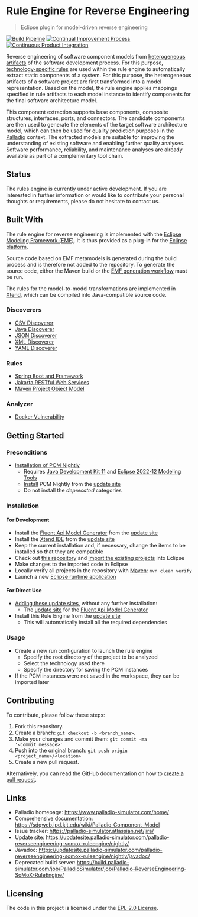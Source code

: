 # Rule Engine for Reverse Engineering
> Eclipse plugin for model-driven reverse engineering

[![Build Pipeline](https://github.com/PalladioSimulator/Palladio-ReverseEngineering-SoMoX-RuleEngine/actions/workflows/build.yml/badge.svg)](https://github.com/PalladioSimulator/Palladio-ReverseEngineering-SoMoX-RuleEngine/actions/workflows/build.yml) [![Continual Improvement Process](https://github.com/PalladioSimulator/Palladio-ReverseEngineering-SoMoX-RuleEngine/actions/workflows/quality.yml/badge.svg)](https://github.com/PalladioSimulator/Palladio-ReverseEngineering-SoMoX-RuleEngine/actions/workflows/quality.yml) [![Continuous Product Integration](https://github.com/PalladioSimulator/Palladio-ReverseEngineering-SoMoX-RuleEngine/actions/workflows/product.yml/badge.svg)](https://github.com/PalladioSimulator/Palladio-ReverseEngineering-SoMoX-RuleEngine/actions/workflows/product.yml)

Reverse engineering of software component models from [heterogeneous artifacts](#discoverers) of the software development process. For this purpose, [technology-specific rules](#rules) are used within the rule engine to automatically extract static components of a system. For this purpose, the heterogeneous artifacts of a software project are first transformed into a model representation. Based on the model, the rule engine applies mappings specified in rule artifacts to each model instance to identify components for the final software architecture model.

This component extraction supports base components, composite structures, interfaces, ports, and connectors. The candidate components are then used to generate the elements of the target software architecture model, which can then be used for quality prediction purposes in the [Palladio](https://www.palladio-simulator.com/) context. The extracted models are suitable for improving the understanding of existing software and enabling further quality analyses. Software performance, reliability, and maintenance analyses are already available as part of a complementary tool chain.

## Status
The rules engine is currently under active development. If you are interested in further information or would like to contribute your personal thoughts or requirements, please do not hesitate to contact us.

## Built With
The rule engine for reverse engineering is implemented with the [Eclipse Modeling Framework (EMF)](https://www.eclipse.org/modeling/emf/). It is thus provided as a plug-in for the [Eclipse platform](https://www.eclipse.org/eclipse/).

Source code based on EMF metamodels is generated during the build process and is therefore not added to the repository. To generate the source code, either the Maven build or the [EMF generation workflow](https://www.eclipse.org/modeling/emf/docs/2.x/tutorials/clibmod/clibmod_emf2.0.html#step2) must be run.

The rules for the model-to-model transformations are implemented in [Xtend](https://www.eclipse.org/xtend/), which can be compiled into Java-compatible source code.

### Discoverers
* [CSV Discoverer](https://github.com/PalladioSimulator/Palladio-ReverseEngineering-SoMoX-RuleEngine/blob/master/bundles/org.palladiosimulator.somox.analyzer.rules.main/src/org/palladiosimulator/somox/discoverer/CsvDiscoverer.java)
* [Java Discoverer](https://github.com/PalladioSimulator/Palladio-ReverseEngineering-SoMoX-RuleEngine/blob/master/bundles/org.palladiosimulator.somox.analyzer.rules.main/src/org/palladiosimulator/somox/discoverer/JavaDiscoverer.java)
* [JSON Discoverer](https://github.com/PalladioSimulator/Palladio-ReverseEngineering-SoMoX-RuleEngine/blob/master/bundles/org.palladiosimulator.somox.analyzer.rules.main/src/org/palladiosimulator/somox/discoverer/JsonDiscoverer.java)
* [XML Discoverer](https://github.com/PalladioSimulator/Palladio-ReverseEngineering-SoMoX-RuleEngine/blob/master/bundles/org.palladiosimulator.somox.analyzer.rules.main/src/org/palladiosimulator/somox/discoverer/XmlDiscoverer.java)
* [YAML Discoverer](https://github.com/PalladioSimulator/Palladio-ReverseEngineering-SoMoX-RuleEngine/blob/master/bundles/org.palladiosimulator.somox.analyzer.rules.main/src/org/palladiosimulator/somox/discoverer/YamlDiscoverer.java)

### Rules
* [Spring Boot and Framework](https://github.com/PalladioSimulator/Palladio-ReverseEngineering-SoMoX-RuleEngine/tree/master/bundles/org.palladiosimulator.somox.analyzer.rules.spring)
* [Jakarta RESTful Web Services](https://github.com/PalladioSimulator/Palladio-ReverseEngineering-SoMoX-RuleEngine/tree/master/bundles/org.palladiosimulator.somox.analyzer.rules.jax_rs)
* [Maven Project Object Model](https://github.com/PalladioSimulator/Palladio-ReverseEngineering-SoMoX-RuleEngine/tree/master/bundles/org.palladiosimulator.somox.analyzer.rules.maven)


### Analyzer
* [Docker Vulnerability](https://github.com/FluidTrust/Palladio-ReverseEngineering-Docker-Vulnerability)

## Getting Started
### Preconditions
* [Installation of PCM Nightly](https://sdqweb.ipd.kit.edu/wiki/PCM_Installation#PCM_Nightly)
  * Requires [Java Development Kit 11](https://adoptopenjdk.net/?variant=openjdk11&jvmVariant=hotspot) and [Eclipse 2022-12 Modeling Tools](https://www.eclipse.org/downloads/packages/release/2022-12/r/eclipse-modeling-tools)
  * [Install](https://help.eclipse.org/latest/topic/org.eclipse.platform.doc.user/tasks/tasks-124.htm) PCM Nightly from the [update site](https://updatesite.palladio-simulator.com/palladio-build-updatesite/nightly/)
  * Do not install the *deprecated* categories

### Installation
#### For Development
* Install the [Fluent Api Model Generator](https://github.com/PalladioSimulator/Palladio-Addons-FluentApiModelGenerator) from the [update site](https://updatesite.palladio-simulator.com/palladio-addons-fluentapimodelgenerator/nightly/)
* Install the [Xtend IDE](https://www.eclipse.org/xtend/download.html) from the [update site](https://download.eclipse.org/modeling/tmf/xtext/updates/composite/releases/)
* Keep the current installation and, if necessary, change the items to be installed so that they are compatible
* Check out [this repository](https://github.com/PalladioSimulator/Palladio-ReverseEngineering-SoMoX-RuleEngine.git) and [import the existing projects](https://help.eclipse.org/latest/topic/org.eclipse.platform.doc.user/tasks/tasks-importproject.htm) into Eclipse
* Make changes to the imported code in Eclipse
* Locally verify all projects in the repository with [Maven](https://maven.apache.org/): `mvn clean verify`
* Launch a new [Eclipse runtime application](https://help.eclipse.org/latest/topic/org.eclipse.pde.doc.user/guide/tools/launchers/eclipse_application_launcher.htm)

#### For Direct Use
* [Adding these update sites](https://help.eclipse.org/latest/topic/org.eclipse.platform.doc.user/tasks/tasks-127.htm), without any further installation:
  * The [update site](https://updatesite.palladio-simulator.com/palladio-addons-fluentapimodelgenerator/nightly/) for the [Fluent Api Model Generator](https://github.com/PalladioSimulator/Palladio-Addons-FluentApiModelGenerator)
* Install this Rule Engine from the [update site](https://updatesite.palladio-simulator.com/palladio-reverseengineering-somox-ruleengine/nightly/)
  * This will automatically install all the required dependencies

### Usage
* Create a new run configuration to launch the rule engine
  * Specify the root directory of the project to be analyzed
  * Select the technology used there
  * Specify the directory for saving the PCM instances
* If the PCM instances were not saved in the workspace, they can be imported later

## Contributing
To contribute, please follow these steps:

1. Fork this repository.
2. Create a branch: `git checkout -b <branch_name>`.
3. Make your changes and commit them: `git commit -ma '<commit_message>'`
4. Push into the original branch: `git push origin <project_name>/<location>`
5. Create a new pull request.

Alternatively, you can read the GitHub documentation on how to [create a pull request](https://help.github.com/en/github/collaborating-with-issues-and-pull-requests/creating-a-pull-request).

## Links
* Palladio homepage: https://www.palladio-simulator.com/home/
* Comprehensive documentation: https://sdqweb.ipd.kit.edu/wiki/Palladio_Component_Model
* Issue tracker: https://palladio-simulator.atlassian.net/jira/
* Update site: https://updatesite.palladio-simulator.com/palladio-reverseengineering-somox-ruleengine/nightly/
* Javadoc: https://updatesite.palladio-simulator.com/palladio-reverseengineering-somox-ruleengine/nightly/javadoc/
* Deprecated build server: https://build.palladio-simulator.com/job/PalladioSimulator/job/Palladio-ReverseEngineering-SoMoX-RuleEngine/

## Licensing
The code in this project is licensed under the [EPL-2.0 License](LICENSE).
